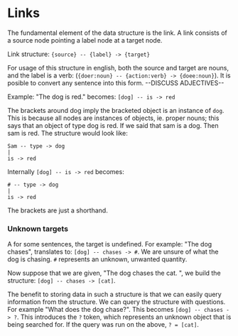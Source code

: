 # Links

The fundamental element of the data structure is the link. A link consists of a source node pointing a label node at a target node. 

Link structure: `{source} -- {label} -> {target}`

For usage of this structure in english, both the source and target are nouns, and the label is a verb: (`{doer:noun} -- {action:verb} -> {doee:noun}`). It is posible to convert any sentence into this form. --DISCUSS ADJECTIVES--

Example: "The dog is red." becomes: `[dog] -- is -> red`

The brackets around dog imply the bracketed object is an instance of `dog`. This is because all nodes are instances of objects, ie. proper nouns; this says that an object of type dog is red. If we said that sam is a dog. Then sam is red. The structure would look like: 

	Sam -- type -> dog
	|
    is -> red

Internally `[dog] -- is -> red` becomes:

	# -- type -> dog
	|
    is -> red

The brackets are just a shorthand.

### Unknown targets

A for some sentences, the target is undefined. For example: "The dog chases", translates to: `[dog] -- chases -> #`. We are unsure of what the dog is chasing. `#` represents an unknown, unwanted quantity.

Now suppose that we are given, "The dog chases the cat. ", we build the structure: `[dog] -- chases -> [cat]`. 

The benefit to storing data in such a structure is that we can easily query information from the structure. We can query the structure with questions. For example "What does the dog chase?". This becomes `[dog] -- chases -> ?`. This introduces the `?` token, which represents an unknown object that is being searched for. If the query was run on the above, `? = [cat]`.

